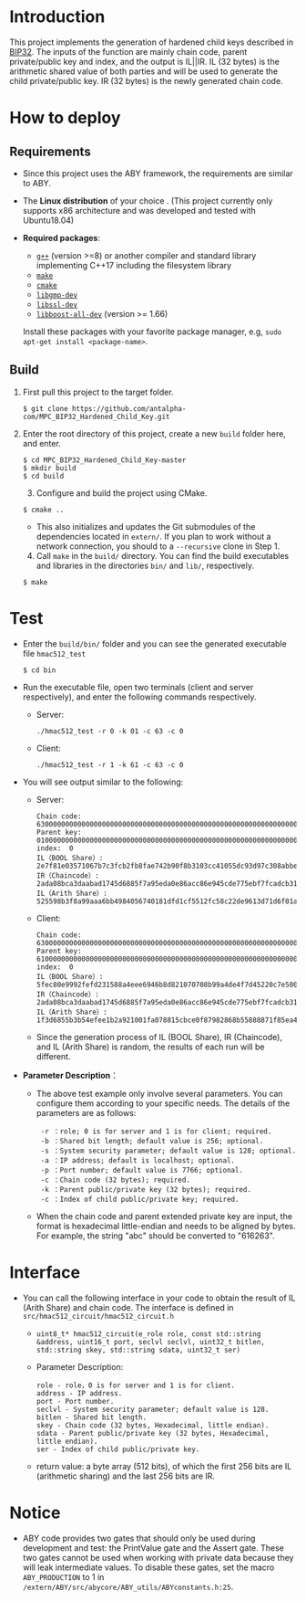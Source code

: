 # Introduction

This project implements the generation of hardened child keys described in [BIP32](https://github.com/bitcoin/bips/blob/master/bip-0032.mediawiki#user-content-Child_key_derivation_CKD_functions). The inputs of the function are mainly chain code, parent private/public key and index, and the output is IL||IR. IL (32 bytes) is the arithmetic shared value of both parties and will be used to generate the child private/public  key. IR (32 bytes)  is the newly generated chain code. 

# How to deploy

## Requirements

- Since this project uses the ABY framework, the requirements are similar to ABY.

- The **Linux distribution** of your choice . (This project currently only supports x86 architecture and was developed and tested with Ubuntu18.04)

- **Required packages**:

  - [`g++`](https://packages.debian.org/testing/g++) (version >=8) or another compiler and standard library implementing C++17 including the filesystem library
  - [`make`](https://packages.debian.org/testing/make)
  - [`cmake`](https://packages.debian.org/testing/cmake)
  - [`libgmp-dev`](https://packages.debian.org/testing/libgmp-dev)
  - [`libssl-dev`](https://packages.debian.org/testing/libssl-dev)
  - [`libboost-all-dev`](https://packages.debian.org/testing/libboost-all-dev) (version >= 1.66)

  Install these packages with your favorite package manager, e.g, `sudo apt-get install <package-name>`.

## Build

1. First pull this project to the target folder.

   ```
   $ git clone https://github.com/antalpha-com/MPC_BIP32_Hardened_Child_Key.git
   ```

2. Enter the root directory of this project, create a new `build` folder here, and enter.

   ```
   $ cd MPC_BIP32_Hardened_Child_Key-master
   $ mkdir build
   $ cd build
   ```

	3. Configure and build the project using CMake.

    ```
    $ cmake ..
    ```

    - This also initializes and updates the Git submodules of the dependencies located in `extern/`. If you plan to work without a network connection, you should to a `--recursive` clone in Step 1.

	4. Call `make` in the `build/` directory. You can find the build executables and libraries in the directories `bin/` and `lib/`, respectively.

    ```
    $ make
    ```

# Test

- Enter the `build/bin/` folder and you can see the generated executable file `hmac512_test`

  ```
  $ cd bin
  ```

- Run the executable file, open two terminals (client and server respectively), and enter the following commands respectively.

  - Server: 

    ```
    ./hmac512_test -r 0 -k 01 -c 63 -c 0
    ```

  - Client: 

    ```
    ./hmac512_test -r 1 -k 61 -c 63 -c 0
    ```

- You will see output similar to the following:

  - Server: 

    ```
    Chain code:	6300000000000000000000000000000000000000000000000000000000000000
    Parent key:	0100000000000000000000000000000000000000000000000000000000000000
    index:	0
    IL（BOOL Share）:	2e7f81e03571067b7c3fcb2fb8fae742b90f8b3103cc41055dc93d97c308abbe
    IR（Chaincode）:	2ada08bca3daabad1745d6885f7a95eda0e86acc86e945cde775ebf7fcadcb31
    IL（Arith Share）:	525598b3f8a99aaa6bb4984056740181dfd1cf5512fc58c22de9613d71d6f01a
    ```

  - Client: 

    ```
    Chain code:	6300000000000000000000000000000000000000000000000000000000000000
    Parent key:	6100000000000000000000000000000000000000000000000000000000000000
    index:	0
    IL（BOOL Share）:	5fec80e9992fefd231588a4eee6946b8d821070708b99a4de4f7d45220c7e500
    IR（Chaincode）:	2ada08bca3daabad1745d6885f7a95eda0e86acc86e945cde775ebf7fcadcb31
    IL（Arith Share）:	1f3d6855b3b54efee1b2a921001fa078815cbce0f87982868b55888871f85ea4
    ```

  - Since the generation process of IL (BOOL Share), IR (Chaincode), and IL (Arith Share) is random, the results of each run will be different.

- **Parameter Description**：

  - The above test example only involve several parameters. You can configure them according to your specific needs. The details of the parameters are as follows:

    ```
     -r ：role; 0 is for server and 1 is for client; required.
     -b ：Shared bit length; default value is 256; optional.
     -s ：System security parameter; default value is 128; optional.
     -a ：IP address; default is localhost; optional.
     -p ：Port number; default value is 7766; optional.
     -c ：Chain code (32 bytes); required.
     -k ：Parent public/private key (32 bytes); required.
     -c ：Index of child public/private key; required.
    ```

  - When the chain code and parent extended private key are input, the format is hexadecimal little-endian and needs to be aligned by bytes. For example, the string "abc" should be converted to "616263".

# Interface

- You can call the following interface in your code to obtain the result of IL (Arith Share) and chain code. The interface is defined in `src/hmac512_circuit/hmac512_circuit.h`

  - ```
    uint8_t* hmac512_circuit(e_role role, const std::string &address, uint16_t port, seclvl seclvl, uint32_t bitlen, std::string skey, std::string sdata, uint32_t ser)
    ```

  - Parameter Description:

    ```
    role - role，0 is for server and 1 is for client.
    address - IP address.
    port - Port number.
    seclvl - System security parameter; default value is 128.
    bitlen - Shared bit length.
    skey - Chain code (32 bytes, Hexadecimal, little endian).
    sdata - Parent public/private key (32 bytes, Hexadecimal, little endian).
    ser - Index of child public/private key.
    ```

  - return value: a byte array (512 bits), of which the first 256 bits are IL (arithmetic sharing) and the last 256 bits are IR.

# Notice

- ABY code provides two gates that should only be used during development and test: the PrintValue gate and the Assert gate. These two gates cannot be used when working with private data because they will leak intermediate values. To disable these gates, set the macro `ABY_PRODUCTION` to 1 in `/extern/ABY/src/abycore/ABY_utils/ABYconstants.h:25`.